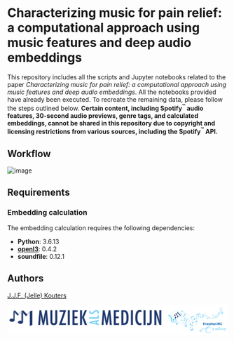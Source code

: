 # Characterizing music for pain relief: a computational approach using music features and deep audio embeddings
This repository includes all the scripts and Jupyter notebooks related to the paper *Characterizing music for pain relief: a computational approach using music features and deep audio embeddings*. All the notebooks provided have already been executed. To recreate the remaining data, please follow the steps outlined below. **Certain content, including Spotify<sup>™</sup> audio features, 30-second audio previews, genre tags, and calculated embeddings, cannot be shared in this repository due to copyright and licensing restrictions from various sources, including the Spotify<sup>™</sup> API.**

## Workflow
![image](/manuscript//figures//Workflow.jpg)

## Requirements
### Embedding calculation
The embedding calculation requires the following dependencies:

- **Python**: 3.6.13  
- **[openl3](https://github.com/marl/openl3)**: 0.4.2  
- **soundfile**: 0.12.1  
 
## Authors
[J.J.F. (Jelle) Kouters](https://github.com/jellekouters)

![image](/manuscript//figures/MAM.png)
